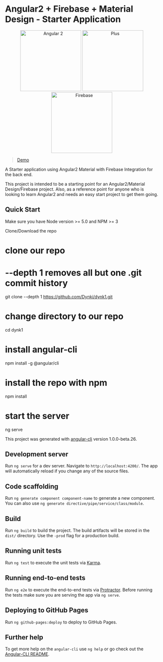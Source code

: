 # Angular2 + Firebase + Material Design - Starter Application

<p align="center">
  <img width="200" alt="Angular 2 " src="https://angular.io/resources/images/logos/angular/angular.svg">
  <img width="200" alt="Plus" src="https://www.insidehighered.com/sites/default/server_files/styles/large/public/media/plus.png?itok=JqOdLrmD">
  <img width="200" alt="Firebase" src="https://firebase.google.com/_static/images/firebase/touchicon-180.png">
</p> 

> [Demo](https://dynki-c5141.firebaseapp.com)

A Starter application using Angular2 Material with Firebase Integration for the back end.

This project is intended to be a starting point for an Angular2/Material Design/Firebase project. Also, as a reference point for anyone who is looking to learn Angular2 and needs an easy start project to get them going.

## Quick Start

Make sure you have Node version >= 5.0 and NPM >= 3

Clone/Download the repo 
# clone our repo
# --depth 1 removes all but one .git commit history
git clone --depth 1 https://github.com/Dynki/dynk1.git

# change directory to our repo
cd dynk1

# install angular-cli
npm install -g @angular/cli

# install the repo with npm
npm install

# start the server
ng serve

This project was generated with [angular-cli](https://github.com/angular/angular-cli) version 1.0.0-beta.26.

## Development server
Run `ng serve` for a dev server. Navigate to `http://localhost:4200/`. The app will automatically reload if you change any of the source files.

## Code scaffolding

Run `ng generate component component-name` to generate a new component. You can also use `ng generate directive/pipe/service/class/module`.

## Build

Run `ng build` to build the project. The build artifacts will be stored in the `dist/` directory. Use the `-prod` flag for a production build.

## Running unit tests

Run `ng test` to execute the unit tests via [Karma](https://karma-runner.github.io).

## Running end-to-end tests

Run `ng e2e` to execute the end-to-end tests via [Protractor](http://www.protractortest.org/).
Before running the tests make sure you are serving the app via `ng serve`.

## Deploying to GitHub Pages

Run `ng github-pages:deploy` to deploy to GitHub Pages.

## Further help

To get more help on the `angular-cli` use `ng help` or go check out the [Angular-CLI README](https://github.com/angular/angular-cli/blob/master/README.md).
